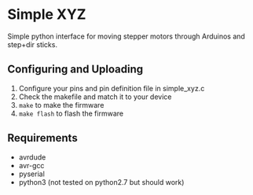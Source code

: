 # Simple XYZ
Simple python interface for moving stepper motors through Arduinos and step+dir sticks.

## Configuring and Uploading
1. Configure your pins and pin definition file in simple_xyz.c
2. Check the makefile and match it to your device
3. `make` to make the firmware
4. `make flash` to flash the firmware

## Requirements
- avrdude
- avr-gcc
- pyserial
- python3 (not tested on python2.7 but should work)
